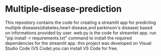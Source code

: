 # Multiple-disease-prediction
This repository contains the code for creating a streamlit app for predicting multiple diseases(diabetes,heart disease,and parkinson's disease) based on informations provided by user.
web.py is the code for streamlet app.
run  "pip install -r requirements.txt" command to install the required dependencies for the streamlit app.
this project was developed on Visual Studio Code (VS Code).you can install VS Code for free.
